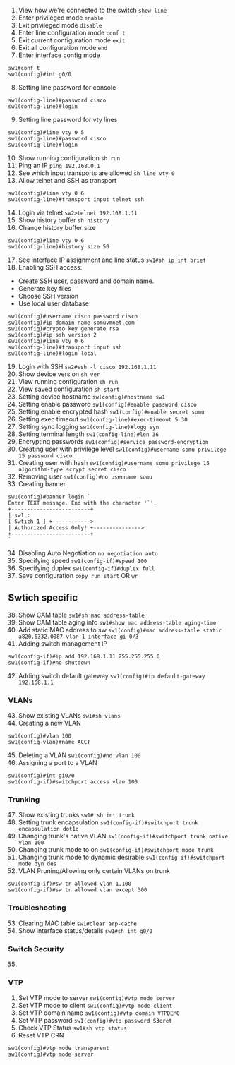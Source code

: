 1. View how we're connected to the switch           `show line`
2. Enter privileged mode                            `enable`
3. Exit privileged mode                             `disable`
4. Enter line configuration mode                    `conf t`
5. Exit current configuration mode                  `exit`
6. Exit all configuration mode                      `end`
7. Enter interface config mode
```
sw1#conf t
sw1(config)#int g0/0
```
8. Setting line password for console
```
sw1(config-line)#password cisco
sw1(config-line)#login
```
9. Setting line password for vty lines
```
sw1(config)#line vty 0 5
sw1(config-line)#password cisco
sw1(config-line)#login
```
10. Show running configuration                  `sh run`
11. Ping an IP                                  `ping 192.168.0.1`
12. See which input transports are allowed      `sh line vty 0`
13. Allow telnet and SSH as transport
```
sw1(config)#line vty 0 6
sw1(config-line)#transport input telnet ssh
```
14. Login via telnet                            `sw2>telnet 192.168.1.11`
15. Show history buffer                         `sh history`
16. Change history buffer size
```
sw1(config)#line vty 0 6
sw1(config-line)#history size 50
```
17. See interface IP assignment and line status `sw1#sh ip int brief`
18. Enabling SSH access:
* Create SSH user, password and domain name.
* Generate key files
* Choose SSH version
* Use local user database
```
sw1(config)#username cisco password cisco
sw1(config)#ip domain-name somuvmnet.com
sw1(config)#crypto key generate rsa
sw1(config)#ip ssh version 2
sw1(config)#line vty 0 6
sw1(config-line)#transport input ssh
sw1(config-line)#login local
```

19. Login with SSH                              `sw2#ssh -l cisco 192.168.1.11`
20. Show device version                         `sh ver`
21. View running configuration                  `sh run`
22. View saved configuration                    `sh start`
23. Setting device hostname                     `sw(config)#hostname sw1`
24. Setting enable password                     `sw1(config)#enable password cisco`
25. Setting enable encrypted hash               `sw1(config)#enable secret somu`
26. Setting exec timeout                        `sw1(config-line)#exec-timeout 5 30`
27. Setting sync logging                        `sw1(config-line)#logg syn`
28. Setting terminal length                     `sw1(config-line)#len 36`
29. Encrypting passwords                            `sw1(config)#service password-encryption`
30. Creating user with privilege level              `sw1(config)#username somu privilege 15 password cisco`
31. Creating user with hash                         `sw1(config)#username somu privilege 15 algorithm-type scrypt secret cisco`
32. Removing user                                   `sw1(config)#no username somu`
33. Creating banner
```
sw1(config)#banner login `
Enter TEXT message. End with the character '`'.
+-------------------------+
| sw1 :
[ Swtich 1 ] +------------>
| Authorized Access Only! +--------------->
+-------------------------+
`
```
34. Disabling Auto Negotiation					`no negotiation auto`
35. Specifying speed                            `sw1(config-if)#speed 100`
36. Specifying duplex                           `sw1(config-if)#duplex full`
37. Save configuration							`copy run start` OR `wr`


## Swtich specific
38. Show CAM table                              `sw1#sh mac address-table`
39. Show CAM table aging info                   `sw1#show mac address-table aging-time`
40. Add static MAC address to sw                `sw1(config)#mac address-table static a820.6332.0087 vlan 1 interface gi 0/3`
41. Adding switch management IP
```
sw1(config-if)#ip add 192.168.1.11 255.255.255.0
sw1(config-if)#no shutdown
```
42. Adding switch default gateway               `sw1(config)#ip default-gateway 192.168.1.1`

### VLANs
43. Show existing VLANs							`sw1#sh vlans`
44. Creating a new VLAN
```
sw1(config)#vlan 100
sw1(config-vlan)#name ACCT
```
45. Deleting a VLAN								`sw1(config)#no vlan 100`
46. Assigning a port to a VLAN					
```
sw1(config)#int gi0/0
sw1(config-if)#switchport access vlan 100
```

### Trunking
47. Show existing trunks						`sw1# sh int trunk`
48. Setting trunk encapsulation					`sw1(config-if)#switchport trunk encapsulation dot1q`
49. Changing trunk's native VLAN				`sw1(config-if)#switchport trunk native vlan 100`
50. Changing trunk mode to on					`sw1(config-if)#switchport mode trunk`
51. Changing trunk mode to dynamic desirable	`sw1(config-if)#switchport mode dyn des`
52. VLAN Pruning/Allowing only certain VLANs on trunk
```
sw1(config-if)#sw tr allowed vlan 1,100
sw1(config-if)#sw tr allowed vlan except 300
```

### Troubleshooting
53. Clearing MAC table 							`sw1#clear arp-cache`
54. Show interface status/details				`sw1#sh int g0/0`

### Switch Security
55. 

### VTP
1. Set VTP mode to server       `sw1(config)#vtp mode server`
2. Set VTP mode to client       `sw1(config)#vtp mode client`
3. Set VTP domain name          `sw1(config)#vtp domain VTPDEMO`
4. Set VTP password             `sw1(config)#vtp password S3cret`
5. Check VTP Status             `sw1#sh vtp status`
6. Reset VTP CRN                
```
sw1(config)#vtp mode transparent
sw1(config)#vtp mode server
```
